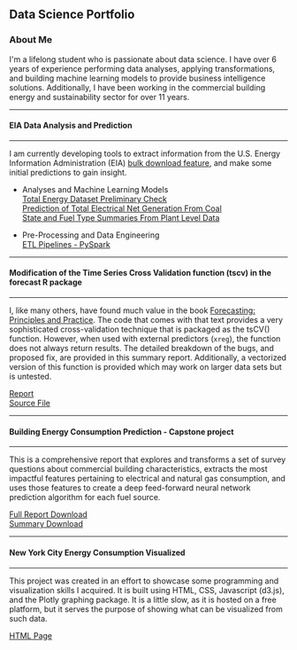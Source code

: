 ## Data Science Portfolio

### About Me
I'm a lifelong student who is passionate about data science. I have over 6 years of experience performing data analyses, applying transformations, and building machine learning models to provide business intelligence solutions. Additionally, I have been working in the commercial building energy and sustainability sector for over 11 years.

---  
#### EIA Data Analysis and Prediction
---  
I am currently developing tools to extract information from the U.S. Energy Information Administration (EIA) [bulk download feature](https://www.eia.gov/opendata/bulkfiles.php), and make some initial predictions to gain insight.  

* Analyses and Machine Learning Models  
  [Total Energy Dataset Preliminary Check](https://nbviewer.jupyter.org/github/john-grando/eia-data-analysis/blob/master/app/Notebooks/total_energy_check.ipynb?flush_cache=true)  
  [Prediction of Total Electrical Net Generation From Coal](https://john-grando.github.io/EIADataPages/total_energy_prediction.html)  
  [State and Fuel Type Summaries From Plant Level Data](https://john-grando.github.io/EIADataPages/electricity_net_generation_summary.html)

* Pre-Processing and Data Engineering  
  [ETL Pipelines - PySpark](https://github.com/john-grando/eia-data-analysis/tree/master/app/PreProcess)  


---
#### Modification of the Time Series Cross Validation function (tscv) in the forecast R package
---
I, like many others, have found much value in the book [Forecasting: Principles and Practice](https://otexts.com/fpp2/).  The code that comes with that text provides a very sophisticated cross-validation technique that is packaged as the tsCV() function.  However, when used with external predictors (`xreg`), the function does not always return results.  The detailed breakdown of the bugs, and proposed fix, are provided in this summary report.  Additionally, a vectorized version of this function is provided which may work on larger data sets but is untested.

[Report](https://john-grando.github.io/EIADataPages/tsCV_analysis.html)  
[Source File](https://github.com/john-grando/eia-data-analysis/tree/master/app/RFiles/Source)

---  
#### Building Energy Consumption Prediction - Capstone project
---  
This is a comprehensive report that explores and transforms a set of survey questions about commercial building characteristics, extracts the most impactful features pertaining to electrical and natural gas consumption, and uses those features to create a deep feed-forward neural network prediction algorithm for each fuel source.  

[Full Report Download](https://github.com/john-grando/john-grando.github.io/raw/master/Documents/CapstoneFullReport.pdf)  
[Summary Download](https://github.com/john-grando/john-grando.github.io/raw/master/Documents/CapstoneSummary.pdf)  

---  
#### New York City Energy Consumption Visualized  

---  
This project was created in an effort to showcase some programming and visualization skills I acquired.  It is built using HTML, CSS, Javascript (d3.js), and the Plotly graphing package.  It is a little slow, as it is hosted on a free platform, but it serves the purpose of showing what can be visualized from such data.

[HTML Page](https://john-grando.github.io/EnergyPages/ll84.html)
